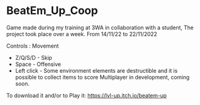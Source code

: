 # BeatEm_Up_Coop
Game made during my training at 3WA in collaboration with a student,
The project took place over a week. From 14/11/22 to 22/11/2022


Controls :
Movement
- Z/Q/S/D -
Skip
- Space -
Offensive
- Left click -
Some environment elements are destructible and it is possible to collect items to score
Multiplayer in development, coming soon.

To download it and/or to Play it:
https://lvl-up.itch.io/beatem-up



